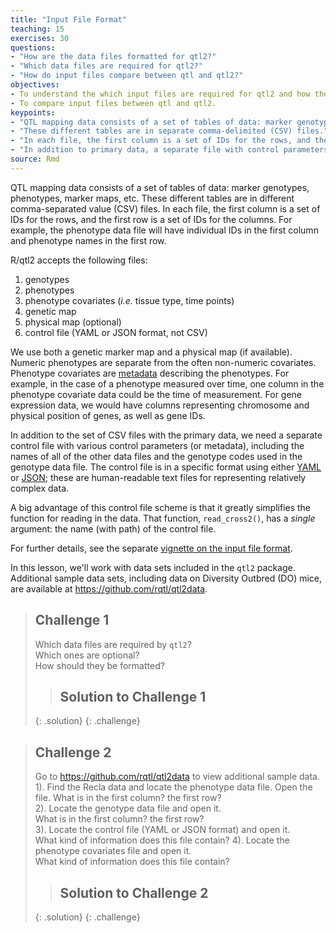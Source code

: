 ```yaml
---
title: "Input File Format"
teaching: 15
exercises: 30
questions:
- "How are the data files formatted for qtl2?"
- "Which data files are required for qtl2?"
- "How do input files compare between qtl and qtl2?"
objectives:
- To understand the which input files are required for qtl2 and how they should be formatted.
- To compare input files between qtl and qtl2.
keypoints:
- "QTL mapping data consists of a set of tables of data: marker genotypes, phenotypes, marker maps, etc."
- "These different tables are in separate comma-delimited (CSV) files."
- "In each file, the first column is a set of IDs for the rows, and the first row is a set of IDs for the columns."
- "In addition to primary data, a separate file with control parameters (or metadata) in either [YAML](http://www.yaml.org) or [JSON](http://json.org) format is required."
source: Rmd
---
```




QTL mapping data consists of a set of tables of data: marker
genotypes, phenotypes, marker maps, etc. These different tables are in different comma-separated value (CSV) files. In each file, the first column is a set of IDs for the rows, and the first row is a set of IDs for the columns. For example, the phenotype data file will have individual IDs in the first column and phenotype names in the first row.

R/qtl2 accepts the following files:
1. genotypes
2. phenotypes
3. phenotype covariates (*i.e.* tissue type, time points)  
4. genetic map  
5. physical map (optional)  
6. control file (YAML or JSON format, not CSV)

We use both a genetic marker map and a physical map (if available). Numeric phenotypes are separate from the often non-numeric covariates. Phenotype covariates are [metadata](https://en.wikipedia.org/wiki/Metadata) describing the
phenotypes. For example, in the case of a phenotype measured over
time, one column in the phenotype covariate data could be the
time of measurement. For gene expression data, we would have columns
representing chromosome and physical position of genes, as well as
gene IDs.

In addition to the set of CSV files with the primary data, we need a
separate control file with various control parameters
(or metadata), including the names of all of the other data files and
the genotype codes used in the genotype data file. The control file is
in a specific format using either [YAML](http://www.yaml.org) or
[JSON](http://json.org); these are human-readable text files for
representing relatively complex data.

A big advantage of this control file scheme is that it greatly
simplifies the function for reading in the data. That function,
`read_cross2()`, has a _single_ argument: the name (with path) of the
control file.

For further details, see the separate [vignette on the input file format](http://kbroman.org/qtl2/assets/vignettes/input_files.html).

In this lesson, we'll work with data sets included in the `qtl2` package. Additional sample data sets, including data on Diversity Outbred (DO) mice, are available at <https://github.com/rqtl/qtl2data>.

> ## Challenge 1
> Which data files are required by `qtl2`?  
> Which ones are optional?  
> How should they be formatted?
>
> > ## Solution to Challenge 1
> >
> {: .solution}
{: .challenge}

> ## Challenge 2
> Go to <https://github.com/rqtl/qtl2data> to view additional sample data.
> 1). Find the Recla data and locate the phenotype data file. Open the file. What is in the first column? the first row?  
> 2). Locate the genotype data file and open it.  
> What is in the first column? the first row?  
> 3). Locate the control file (YAML or JSON format) and open it.  
> What kind of information does this file contain?
> 4). Locate the phenotype covariates file and open it.  
> What kind of information does this file contain?
>
> > ## Solution to Challenge 2
> >
> {: .solution}
{: .challenge}






